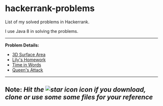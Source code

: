 # hackerrank-problems

List of my solved problems in Hackerrank.

I use Java 8 in solving the problems.

---
**Problem Details:**
* [3D Surface Area](https://www.hackerrank.com/challenges/3d-surface-area)
* [Lily's Homework](https://www.hackerrank.com/challenges/lilys-homework)
* [Time in Words](https://www.hackerrank.com/challenges/the-time-in-words)
* [Queen's Attack](https://www.hackerrank.com/challenges/queens-attack-2)
---

**Note:** *Hit the ![star icon](https://img.icons8.com/color/20/000000/star--v2.png) icon if you download, clone or use some some files for your reference*
-

